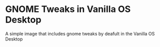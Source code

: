 # GNOME Tweaks in Vanilla OS Desktop

A simple image that includes gnome tweaks by deafult in the Vanilla OS Desktop
